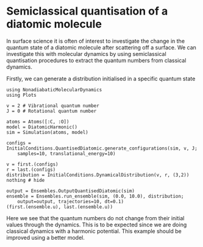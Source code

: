 # Semiclassical quantisation of a diatomic molecule

In surface science it is often of interest to investigate the change in the quantum
state of a diatomic molecule after scattering off a surface.
We can investigate this with molecular dynamics by using semiclassical quantisation
procedures to extract the quantum numbers from classical dynamics.

Firstly, we can generate a distribution initialised in a specific quantum state
```@example quantise
using NonadiabaticMolecularDynamics
using Plots

v = 2 # Vibrational quantum number
J = 0 # Rotational quantum number

atoms = Atoms([:C, :O])
model = DiatomicHarmonic()
sim = Simulation(atoms, model)

configs = InitialConditions.QuantisedDiatomic.generate_configurations(sim, v, J;
    samples=10, translational_energy=10)

v = first.(configs)
r = last.(configs)
distribution = InitialConditions.DynamicalDistribution(v, r, (3,2))
nothing # hide
```

```@example quantise
output = Ensembles.OutputQuantisedDiatomic(sim)
ensemble = Ensembles.run_ensemble(sim, (0.0, 10.0), distribution;
    output=output, trajectories=10, dt=0.1)
(first.(ensemble.u), last.(ensemble.u))
```
Here we see that the quantum numbers do not change from their initial values through the
dynamics. This is to be expected since we are doing classical dynamics with a harmonic
potential.
This example should be improved using a better model.
